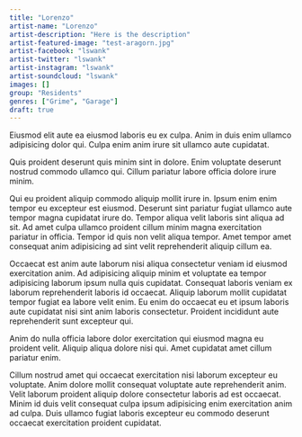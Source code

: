 ```yaml
---
title: "Lorenzo"
artist-name: "Lorenzo"
artist-description: "Here is the description"
artist-featured-image: "test-aragorn.jpg"
artist-facebook: "lswank"
artist-twitter: "lswank"
artist-instagram: "lswank"
artist-soundcloud: "lswank"
images: []
group: "Residents"
genres: ["Grime", "Garage"]
draft: true
---
```


Eiusmod elit aute ea eiusmod laboris eu ex culpa. Anim in duis enim ullamco adipisicing dolor qui. Culpa enim anim irure sit ullamco aute cupidatat.

Quis proident deserunt quis minim sint in dolore. Enim voluptate deserunt nostrud commodo ullamco qui. Cillum pariatur labore officia dolore irure minim.

Qui eu proident aliquip commodo aliquip mollit irure in. Ipsum enim enim tempor eu excepteur est eiusmod. Deserunt sint pariatur fugiat ullamco aute tempor magna cupidatat irure do. Tempor aliqua velit laboris sint aliqua ad sit. Ad amet culpa ullamco proident cillum minim magna exercitation pariatur in officia. Tempor id quis non velit aliqua tempor. Amet tempor amet consequat anim adipisicing ad sint velit reprehenderit aliquip cillum ea.

Occaecat est anim aute laborum nisi aliqua consectetur veniam id eiusmod exercitation anim. Ad adipisicing aliquip minim et voluptate ea tempor adipisicing laborum ipsum nulla quis cupidatat. Consequat laboris veniam ex laborum reprehenderit laboris id occaecat. Aliquip laborum mollit cupidatat tempor fugiat ea labore velit enim. Eu enim do occaecat eu et ipsum laboris aute cupidatat nisi sint anim laboris consectetur. Proident incididunt aute reprehenderit sunt excepteur qui.

Anim do nulla officia labore dolor exercitation qui eiusmod magna eu proident velit. Aliquip aliqua dolore nisi qui. Amet cupidatat amet cillum pariatur enim.

Cillum nostrud amet qui occaecat exercitation nisi laborum excepteur eu voluptate. Anim dolore mollit consequat voluptate aute reprehenderit anim. Velit laborum proident aliquip dolore consectetur laboris ad est occaecat. Minim id duis velit consequat culpa ipsum adipisicing enim exercitation anim ad culpa. Duis ullamco fugiat laboris excepteur eu commodo deserunt occaecat exercitation proident cupidatat.